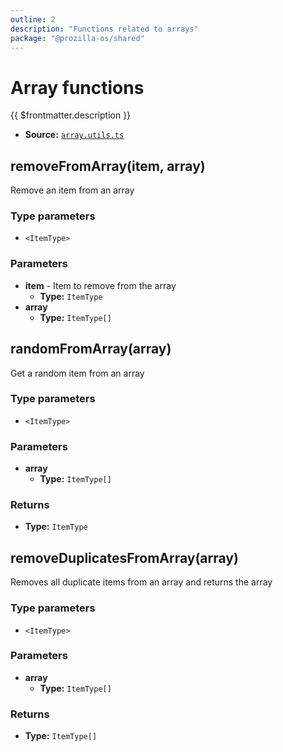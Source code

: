 ```yaml
---
outline: 2
description: "Functions related to arrays"
package: "@prozilla-os/shared"
---
```


# Array functions

{{ $frontmatter.description }}

- **Source:** [`array.utils.ts`](https://github.com/prozilla-os/ProzillaOS/blob/main/packages/shared/src/features/_utils/array.utils.ts)

## removeFromArray(item, array)

Remove an item from an array

### Type parameters

- `<ItemType>`

### Parameters

- **item** - Item to remove from the array
  - **Type:** `ItemType`
- **array**
  - **Type:** `ItemType[]`

## randomFromArray(array)

Get a random item from an array

### Type parameters

- `<ItemType>`

### Parameters

- **array**
  - **Type:** `ItemType[]`

### Returns

- **Type:** `ItemType`

## removeDuplicatesFromArray(array)

Removes all duplicate items from an array and returns the array

### Type parameters

- `<ItemType>`

### Parameters

- **array**
  - **Type:** `ItemType[]`

### Returns

- **Type:** `ItemType[]`
